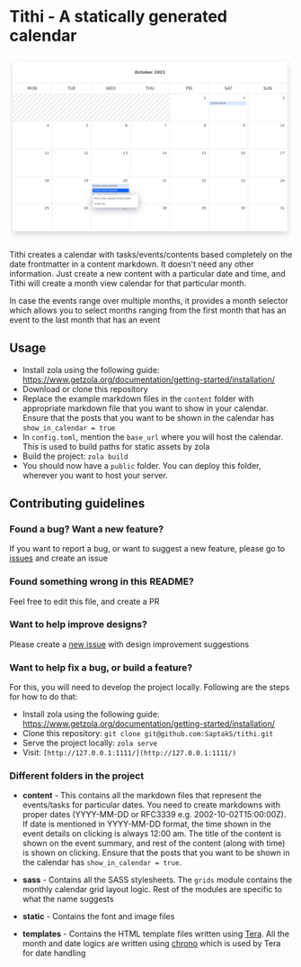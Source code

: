# Tithi - A statically generated calendar

![Screenshot of a statically generated calendar](static/screenshot.png)

Tithi creates a calendar with tasks/events/contents based completely on the date frontmatter in a content markdown. It doesn't need any other information. Just create a new content with a particular date and time, and Tithi will create a month view calendar for that particular month.

In case the events range over multiple months, it provides a month selector which allows you to select months ranging from the first month that has an event to the last month that has an event

## Usage

- Install zola using the following guide: https://www.getzola.org/documentation/getting-started/installation/
- Download or clone this repository
- Replace the example markdown files in the `content` folder with appropriate markdown file that you want to show in your calendar. Ensure that the posts that you want to be shown in the calendar has `show_in_calendar = true`
- In `config.toml`, mention the `base_url` where you will host the calendar. This is used to build paths for static assets by zola
- Build the project: `zola build`
- You should now have a `public` folder. You can deploy this folder, wherever you want to host your server.

## Contributing guidelines

### Found a bug? Want a new feature?

If you want to report a bug, or want to suggest a new feature, please go to [issues](https://github.com/SaptakS/tithi/issues/new) and create an issue

### Found something wrong in this README?

Feel free to edit this file, and create a PR

### Want to help improve designs?

Please create a [new issue](https://github.com/SaptakS/tithi/issues/new) with design improvement suggestions

### Want to help fix a bug, or build a feature?

For this, you will need to develop the project locally. Following are the steps for how to do that:

- Install zola using the following guide: https://www.getzola.org/documentation/getting-started/installation/
- Clone this repository: `git clone git@github.com:SaptakS/tithi.git`
- Serve the project locally: `zola serve`
- Visit: `[http://127.0.0.1:1111/](http://127.0.0.1:1111/)`

### Different folders in the project

- **content** - This contains all the markdown files that represent the events/tasks for particular dates. You need to create markdowns with proper dates (YYYY-MM-DD or RFC3339 e.g. 2002-10-02T15:00:00Z). If date is mentioned in YYYY-MM-DD format, the time shown in the event details on clicking is always 12:00 am. The title of the content is shown on the event summary, and rest of the content (along with time) is shown on clicking. Ensure that the posts that you want to be shown in the calendar has `show_in_calendar = true`.

- **sass** - Contains all the SASS stylesheets. The `grids` module contains the monthly calendar grid layout logic. Rest of the modules are specific to what the name suggests

- **static** - Contains the font and image files

- **templates** - Contains the HTML template files written using [Tera](https://tera.netlify.app/docs/). All the month and date logics are written using [chrono](https://docs.rs/chrono/0.4.19/chrono/format/strftime/index.html) which is used by Tera for date handling
